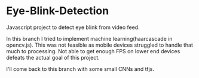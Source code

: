 # Eye-Blink-Detection
Javascript project to detect eye blink from video feed.

In this branch I tried to implement machine learning(haarcascade in opencv.js). This was not feasible as mobile devices struggled to handle that much to processing. Not able to get enough FPS on lower end devices defeats the actual goal of this project.


I'll come back to this branch with some small CNNs and tfjs.